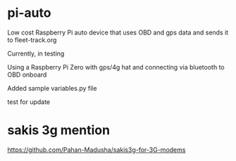 # pi-auto
Low cost Raspberry Pi auto device that uses OBD and gps data and sends it to fleet-track.org

Currently, in testing 

Using a Raspberry Pi Zero with gps/4g hat and connecting via bluetooth to OBD onboard


Added sample variables.py file


test for update 

# sakis 3g mention
https://github.com/Pahan-Madusha/sakis3g-for-3G-modems